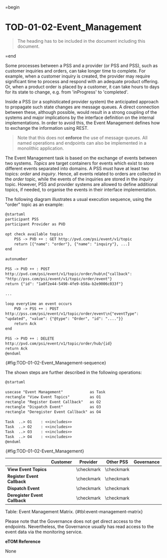 =begin

# TOD-01-02-Event_Management

> The heading has to be included in the document including this document.

=end

Some processes between a PSS and a provider (or PSS and PSS), such as customer inquiries and orders, can take longer time to complete.
For example, when a customer inquiry is created, the provider may require significant time to process and respond with an adequate product offering.
Or, when a product order is placed by a customer, it can take hours to days for its state to change, e.g. from 'inProgress' to 'completed'.

Inside a PSS (or a sophisticated provider system) the anticipated approach to propagate such state changes are message queues.
A direct connection between these, although possible, would result in a strong coupling of the systems and major implications by the interface definition on the internal implementations.
In order to avoid this, the Event Management defines how to exchange the information using REST.

> Note that this does not **enforce** the use of message queues.
All named operations and endpoints can also be implemented in a monolithic application.

The Event Management task is based on the exchange of events between two systems.
*Topics* are target containers for events which exist to store different events separated into domains.
A PSS must have at least two topics: *order* and *inquiry*.
Hence, all events related to orders are collected in the *order* topic, while the events of the inquiries are stored in the *inquiry* topic.
However, PSS and provider systems are allowed to define additional topics, if needed, to organise the events in their interface implementation.

The following diagram illustrates a usual execution sequence, using the "order" topic as an example:

```plantuml
@startuml
participant PSS
participant Provider as PVD

opt check available topics
    PSS -> PVD ++ : GET http://pvd.com/psi/event/v1/topic
    return [{"name": "order"}, {"name": "inquiry"}, ...]
end

autonumber

PSS -> PVD ++ : POST http://pvd.com/psi/event/v1/topic/order/hub\n{"callback": "http://pss.com/psi/event/v1/topic/order/event"}
return {"id": "1a0f2e44-5490-4fe9-b58a-b2e9006c033f"}

...

loop everytime an event occurs
    PVD -> PSS ++ : POST http://pss.com/psi/event/v1/topic/order/event\n{"eventType": "updated", "value": {"@type": "Order", "id": "...."}}
    return Ack
end

PSS -> PVD ++ : DELETE http://pvd.com/psi/event/v1/topic/order/hub/{id}
return Ack
@enduml
```

![**TOD-01-02**: Event Management Sequence](../../common/pixel.png){#fig:TOD-01-02-Event_Management-sequence}

The shown steps are further described in the following operations:

```plantuml
@startuml

usecase "Event Management"            as Task
rectangle "View Event Topics"         as O1
rectangle "Register Event Callback"   as O2
rectangle "Dispatch Event"            as O3
rectangle "Deregister Event Callback" as O4

Task  ..> O1    : <<includes>>
Task  ..> O2    : <<includes>>
Task  ..> O3    : <<includes>>
Task  ..> O4    : <<includes>>
@enduml

```

![**TOD-01-02**: Event Management](../../common/pixel.png){#fig:TOD-01-02-Event_Management}

|                               | Customer |  Provider  | Other PSS  | Governance |
|-------------------------------|:--------:|:----------:|:----------:|:----------:|
| **View Event Topics**         |          | \checkmark | \checkmark |            |
| **Register Event Callback**   |          | \checkmark | \checkmark |            |
| **Dispatch Event**            |          | \checkmark | \checkmark |            |
| **Deregister Event Callback** |          | \checkmark | \checkmark |            |

Table: Event Management Matrix. {#tbl:event-management-matrix}

Please note that the Governance does not get direct access to the endpoints.
Nevertheless, the Governance usually has read access to the event data via the monitoring service.

**eTOM Reference**

None
